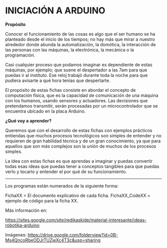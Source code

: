 INICIACIÓN A ARDUINO
====================

  <b>Propósito</b>

Conocer el funcionamiento de las cosas es algo que el ser humano se ha planteado desde el inicio de los tiempos; no hay más que mirar a nuestro alrededor donde abunda la automatización, la domótica, la interacción de las personas con las máquinas, la electrónica, la mecánica o la programación.

Casi cualquier proceso que podamos imaginar es dependiente de estas máquinas, por ejemplo; que suene el despertador a las 7am para que puedas ir al instituto. Ese reloj trabajó durante toda la noche para que pudiera avisarte a qué hora tenías que despertarte.

El propósito de estas fichas consiste en abordar el concepto de computación física, que es la capacidad de comunicación de una máquina con los humanos, usando sensores y actuadores. Las decisiones que pretendamos transmitir, serán procesadas por un microcontrolador que se encuentra ubicado en la placa Arduino.

 <b>¿Qué voy a aprender?</b>

Queremos que con el desarrollo de estas fichas con ejemplos prácticos entiendas que muchos procesos tecnológicos son simples de entender y no requieren de gran habilidad técnica y de un gran conocimiento, ya que para aquellos que son más complejos son la unión de muchos de los procesos simples.

La idea con estas fichas es que aprendas a imaginar y puedas convertir todas esas ideas que puedas tener a conceptos tangibles para que puedas verlo y tocarlo y entender el por qué de su funcionamiento.



-------------

Los programas están numerados de la siguiente forma:

FichaXX = El documento explicativo de cada ficha.
FichaXX_CodeXX = ejemplo de código para la ficha XX.

Más información en: 

https://sites.google.com/site/redikaskide/material-interesante/ideas-robotika-arduino

Imágenes:
https://drive.google.com/folderview?id=0B-Ms4QncoRbeODJrTUZjeXc4T3c&usp=sharing
